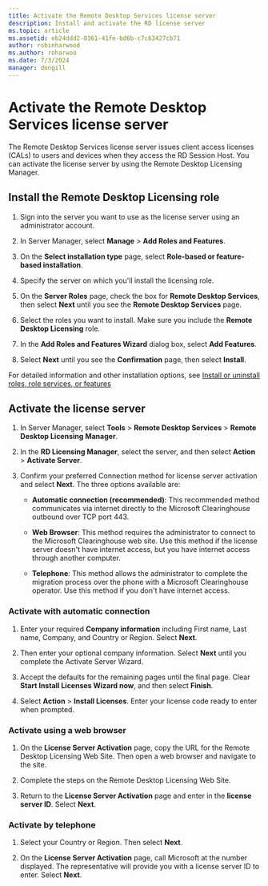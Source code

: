 ```yaml
---
title: Activate the Remote Desktop Services license server
description: Install and activate the RD license server
ms.topic: article
ms.assetid: eb24ddd2-0361-41fe-bd6b-c7c63427cb71
author: robinharwood
ms.author: roharwoo
ms.date: 7/3/2024
manager: dongill
---
```

# Activate the Remote Desktop Services license server

The Remote Desktop Services license server issues client access licenses (CALs) to users and devices when they access the RD Session Host. You can activate the license server by using the Remote Desktop Licensing Manager.

## Install the Remote Desktop Licensing role

1. Sign into the server you want to use as the license server using an administrator account.

1. In Server Manager, select **Manage** > **Add Roles and Features**.

1. On the **Select installation type** page, select **Role-based or feature-based installation**.

1. Specify the server on which you'll install the licensing role.

1. On the **Server Roles** page, check the box for **Remote Desktop Services**, then select **Next** until you see the **Remote Desktop Services** page.

1. Select the roles you want to install. Make sure you include the **Remote Desktop Licensing** role.

1. In the **Add Roles and Features Wizard** dialog box, select **Add Features**.

1. Select **Next** until you see the **Confirmation** page, then select **Install**.

For detailed information and other installation options, see [Install or uninstall roles, role services, or features](../../administration/server-manager/install-or-uninstall-roles-role-services-or-features.md)

## Activate the license server

1. In Server Manager, select **Tools** > **Remote Desktop Services** > **Remote Desktop Licensing Manager**.

1. In the **RD Licensing Manager**, select the server, and then select **Action** > **Activate Server**.

1. Confirm your preferred Connection method for license server activation and select **Next**. The three options available are:
    - **Automatic connection (recommended)**: This recommended method communicates via internet directly to the Microsoft Clearinghouse outbound over TCP port 443.

    - **Web Browser**: This method requires the administrator to connect to the Microsoft Clearinghouse web site. Use this method if the license server doesn't have internet access, but you have internet access through another computer.

    - **Telephone**: This method allows the administrator to complete the migration process over the phone with a Microsoft Clearinghouse operator. Use this method if you don't have internet access.
    
### Activate with automatic connection

1. Enter your required **Company information** including First name, Last name, Company, and Country or Region. Select **Next**.

1. Then enter your optional company information. Select **Next** until you complete the Activate Server Wizard.

1. Accept the defaults for the remaining pages until the final page. Clear **Start Install Licenses Wizard now**, and then select **Finish**.

1. Select **Action** > **Install Licenses**. Enter your license code ready to enter when prompted.

### Activate using a web browser

1. On the **License Server Activation** page, copy the URL for the Remote Desktop Licensing Web Site. Then open a web browser and navigate to the site.

1. Complete the steps on the Remote Desktop Licensing Web Site.

1. Return to the **License Server Activation** page and enter in the **license server ID**. Select **Next**.

### Activate by telephone

1. Select your Country or Region. Then select **Next**.

1. On the **License Server Activation** page, call Microsoft at the number displayed. The representative will provide you with a license server ID to enter. Select **Next**.

